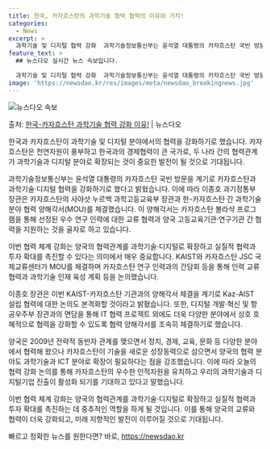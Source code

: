 ```yaml
---
title: 한국, 카자흐스탄의 과학기술 협력 협력의 이유와 가치!
categories:
  - News
excerpt: >
  과학기술 및 디지털 협력 강화  과학기술정보통신부는 윤석열 대통령의 카자흐스탄 국빈 방문을 계기로 카자흐스탄…
feature_text: >
  ## 뉴스다오 실시간 뉴스 속보입니다.

  과학기술 및 디지털 협력 강화  과학기술정보통신부는 윤석열 대통령의 카자흐스탄 국빈 방문을 계기로 카자흐스탄…
image: 'https://newsdao.kr/res/images/meta/newsdao_breakingnews.jpg'
---
```


![뉴스다오 속보](https://newsdao.kr/res/images/meta/newsdao_breakingnews.jpg)

<p>출처: <a href="https://newsdao.kr/4217" rel="dofollow">한국-카자흐스탄 과학기술 협력 강화 이유!</a> | 뉴스다오</p>

한국과 카자흐스탄이 과학기술 및 디지털 분야에서의 협력을 강화하기로 했습니다. 카자흐스탄은 천연자원이 풍부하고 한국과의 경제협력이 큰 국가로, 두 나라 간의 협력관계가 과학기술과 디지털 분야로 확장되는 것이 중요한 발전이 될 것으로 기대됩니다.

과학기술정보통신부는 윤석열 대통령의 카자흐스탄 국빈 방문을 계기로 카자흐스탄과 과학기술·디지털 협력을 강화하기로 했다고 밝혔습니다. 이에 따라 이종호 과기정통부 장관은 카자흐스탄의 사야삿 누르백 과학고등교육부 장관과 한-카자흐스탄 간 과학기술분야 협력 양해각서(MOU)를 체결했습니다. 이 양해각서는 카자흐스탄 볼라샥 프로그램을 통해 선정된 우수 연구 인력에 대한 교류 협력과 양국 고등교육기관·연구기관 간 협력을 지원하는 것을 골자로 하고 있습니다.

이번 협력 체계 강화는 양국의 협력관계를 과학기술·디지털로 확장하고 실질적 협력과 투자 확대를 촉진할 수 있다는 의미에서 매우 중요합니다. KAIST와 카자흐스탄 JSC 국제교류센터가 MOU를 체결하며 카자흐스탄 연구 인력과의 간담회 등을 통해 인력 교류 협력과 과학기술 인재 육성 계획 등을 논의했습니다.

이종호 장관은 이번 KAIST-카자흐스탄 기관과의 양해각서 체결을 계기로 Kaz-AIST 설립 협력에 대한 논의도 본격화할 것이라고 밝혔습니다. 또한, 디지털 개발·혁신 및 항공우주부 장관과의 면담을 통해 IT 협력 프로젝트 외에도 더욱 다양한 분야에서 상호 호혜적으로 협력을 강화할 수 있도록 협력 양해각서를 조속히 체결하기로 했습니다.

양국은 2009년 전략적 동반자 관계를 맺으면서 정치, 경제, 교육, 문화 등 다양한 분야에서 협력해 왔으나 카자흐스탄이 기술을 새로운 성장동력으로 삼으면서 양국의 협력 분야도 과학기술과 ICT 분야로 확장이 필요하다는 점을 강조했습니다. 이에 따라 오늘의 협력 강화 논의를 통해 카자흐스탄의 우수한 인적자원을 유치하고 우리의 과학기술과 디지털기업 진출이 활성화 되기를 기대하고 있다고 말했습니다.

이번 협력 체계 강화는 양국의 협력관계를 과학기술·디지털로 확장하고 실질적 협력과 투자 확대를 촉진하는 데 중추적인 역할을 하게 될 것입니다. 이를 통해 양국의 교류와 협력이 더욱 강화되고, 미래 지향적인 발전이 이루어질 것으로 기대됩니다. 

빠르고 정확한 뉴스를 원한다면? 바로, <a href="https://newsdao.kr" rel="dofollow">https://newsdao.kr</a>



